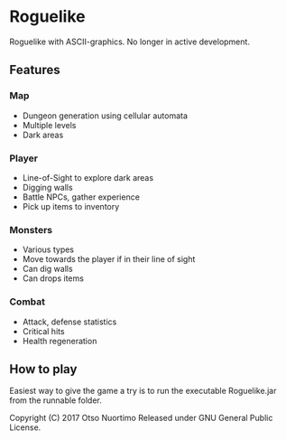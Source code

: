 # Roguelike
Roguelike with ASCII-graphics. No longer in active development.

## Features

### Map
* Dungeon generation using cellular automata
* Multiple levels
* Dark areas

### Player
* Line-of-Sight to explore dark areas
* Digging walls
* Battle NPCs, gather experience
* Pick up items to inventory

### Monsters
* Various types
* Move towards the player if in their line of sight
* Can dig walls
* Can drops items

### Combat
* Attack, defense statistics
* Critical hits
* Health regeneration

## How to play

Easiest way to give the game a try is to run the executable Roguelike.jar from the runnable folder.

Copyright (C) 2017 Otso Nuortimo
Released under GNU General Public License.
